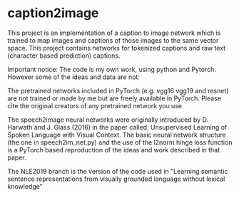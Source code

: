 # caption2image
This project is an implementation of a caption to image network which is trained to map images and captions of those images to the same vector space. This project contains networks for tokenized captions and raw text (character based prediction) captions. 

Important notice:
The code is my own work, using python and Pytorch. However some of the ideas and data are not:

The pretrained networks included in PyTorch (e.g. vgg16 vgg19 and resnet) are not trained or made by me but are freely available in PyTorch.
Please cite the original creators of any pretrained network you use. 

The speech2image neural networks were originally introduced by D. Harwath and J. Glass  (2016) in the paper called: Unsupervised Learning of Spoken Language with Visual Context. The basic neural network structure (the one in speech2im_net.py) and the use of the l2norm hinge loss function is a PyTorch based reproduction of the ideas and work described in that paper.

The NLE2019 branch is the version of the code used in "Learning semantic sentence representations from visually grounded language without lexical knowledge"
